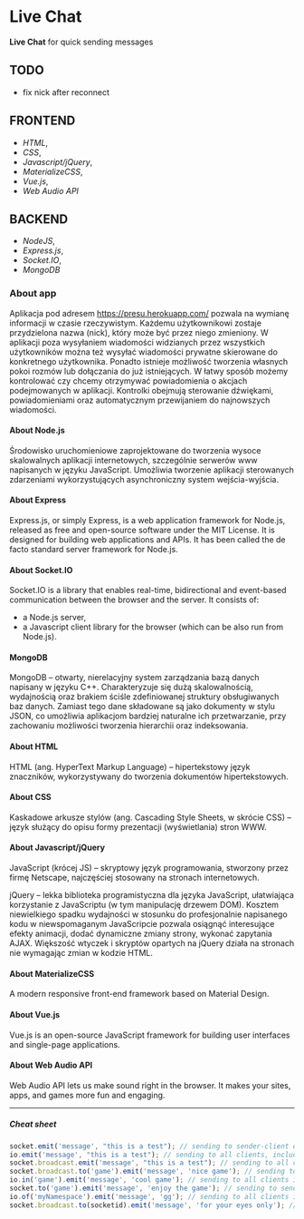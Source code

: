 # Live Chat

**Live Chat** for quick sending messages

## TODO

- fix nick after reconnect

## FRONTEND

- *HTML*,
- *CSS*,
- *Javascript/jQuery*,
- *MaterializeCSS*,
- *Vue.js*,
- *Web Audio API*

## BACKEND

- *NodeJS*,
- *Express.js*,
- *Socket.IO*,
- *MongoDB*

### About app

Aplikacja pod adresem https://presu.herokuapp.com/ pozwala na wymianę informacji w czasie rzeczywistym. Każdemu użytkownikowi zostaje przydzielona nazwa (nick), który może być przez niego zmieniony. W aplikacji poza wysyłaniem wiadomości widzianych przez wszystkich użytkowników można też wysyłać wiadomości prywatne skierowane do konkretnego użytkownika. Ponadto istnieje możliwość tworzenia własnych pokoi rozmów lub dołączania do już istniejących. W łatwy sposób możemy kontrolować czy chcemy otrzymywać powiadomienia o akcjach podejmowanych w aplikacji. Kontrolki obejmują sterowanie dźwiękami, powiadomieniami oraz automatycznym przewijaniem do najnowszych wiadomości.

#### About Node.js

Środowisko uruchomieniowe zaprojektowane do tworzenia wysoce skalowalnych aplikacji internetowych, szczególnie serwerów www napisanych w języku JavaScript. Umożliwia tworzenie aplikacji sterowanych zdarzeniami wykorzystujących asynchroniczny system wejścia-wyjścia.

#### About Express

Express.js, or simply Express, is a web application framework for Node.js, released as free and open-source software under the MIT License. It is designed for building web applications and APIs. It has been called the de facto standard server framework for Node.js.

#### About Socket.IO

Socket.IO is a library that enables real-time, bidirectional and event-based communication between the browser and the server. It consists of:
- a Node.js server,
- a Javascript client library for the browser (which can be also run from Node.js).

#### MongoDB

MongoDB – otwarty, nierelacyjny system zarządzania bazą danych napisany w języku C++. Charakteryzuje się dużą skalowalnością, wydajnością oraz brakiem ściśle zdefiniowanej struktury obsługiwanych baz danych. Zamiast tego dane składowane są jako dokumenty w stylu JSON, co umożliwia aplikacjom bardziej naturalne ich przetwarzanie, przy zachowaniu możliwości tworzenia hierarchii oraz indeksowania.

#### About HTML

HTML (ang. HyperText Markup Language) – hipertekstowy język znaczników, wykorzystywany do tworzenia dokumentów hipertekstowych.

#### About CSS

Kaskadowe arkusze stylów (ang. Cascading Style Sheets, w skrócie CSS) – język służący do opisu formy prezentacji (wyświetlania) stron WWW.

#### About Javascript/jQuery

JavaScript (krócej JS) – skryptowy język programowania, stworzony przez firmę Netscape, najczęściej stosowany na stronach internetowych.

jQuery – lekka biblioteka programistyczna dla języka JavaScript, ułatwiająca korzystanie z JavaScriptu (w tym manipulację drzewem DOM). Kosztem niewielkiego spadku wydajności w stosunku do profesjonalnie napisanego kodu w niewspomaganym JavaScripcie pozwala osiągnąć interesujące efekty animacji, dodać dynamiczne zmiany strony, wykonać zapytania AJAX. Większość wtyczek i skryptów opartych na jQuery działa na stronach nie wymagając zmian w kodzie HTML.

#### About MaterializeCSS

A modern responsive front-end framework based on Material Design.

#### About Vue.js

Vue.js is an open-source JavaScript framework for building user interfaces and single-page applications.

#### About Web Audio API

Web Audio API lets us make sound right in the browser. It makes your sites, apps, and games more fun and engaging.

------------

##### Cheat sheet

```javascript
socket.emit('message', "this is a test"); // sending to sender-client only
io.emit('message', "this is a test"); // sending to all clients, include sender
socket.broadcast.emit('message', "this is a test"); // sending to all clients except sender
socket.broadcast.to('game').emit('message', 'nice game'); // sending to all clients in 'game' room(channel) except sender
io.in('game').emit('message', 'cool game'); // sending to all clients in 'game' room(channel), include sender
socket.to('game').emit('message', 'enjoy the game'); // sending to sender client, only if they are in 'game' room(channel)
io.of('myNamespace').emit('message', 'gg'); // sending to all clients in namespace 'myNamespace', include sender
socket.broadcast.to(socketid).emit('message', 'for your eyes only'); // sending to individual socketid
```
